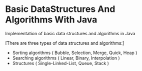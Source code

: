 # Basic DataStructures And Algorithms With Java
Implementation of basic data structures and algorithms in Java

[There are three types of data structures and algorithms:]
 - Sorting algorithms ( Bubble, Selection, Merge, Quick, Heap )
 - Searching algorithms ( Linear, Binary, Interpolation )
 - Structures ( Single-Linked-List, Queue, Stack )
